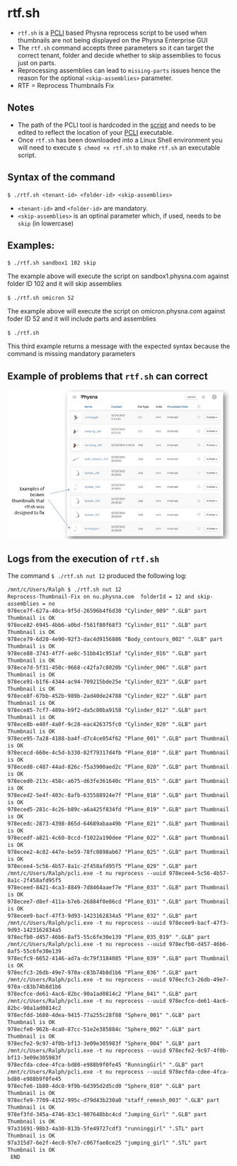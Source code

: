 # rtf.sh
- `rtf.sh` is a [PCLI](https://github.com/jchultarsky101/pcli) based Physna reprocess script to be used when thumbnails are not being displayed on the Physna Enterprise GUI
- The `rtf.sh` command accepts three parameters so it can target the correct tenant, folder and decide whether to skip assemblies to focus just on parts.
- Reprocessing assemblies can lead to `missing-parts` issues hence the reason for the optional `<skip-assemblies>` parameter.
- RTF = Reprocess Thumbnails Fix

## Notes
- The path of the PCLI tool is hardcoded in the [script](https://github.com/rm511130/rtf/blob/main/rtf.sh) and needs to be edited to reflect the location of your [PCLI](https://github.com/jchultarsky101/pcli) executable.
- Once `rtf.sh` has been downloaded into a Linux Shell environment you will need to execute `$ chmod +x rtf.sh` to make `rtf.sh` an executable script.

## Syntax of the command

`$ ./rtf.sh <tenant-id> <folder-id> <skip-assemblies>`

- `<tenant-id>` and `<folder-id>` are mandatory. 
- `<skip-assemblies>` is an optinal parameter which, if used, needs to be `skip` (in lowercase)

## Examples:

`$ ./rtf.sh sandbox1 102 skip` 

The example above will execute the script on sandbox1.physna.com against folder ID 102 and it will skip assemblies
          
 `$ ./rtf.sh omicron 52` 
  
The example above will execute the script on omicron.physna.com against foder ID 52 and it will include parts and assemblies  
  
`$ ./rtf.sh` 
          
This third example returns a message with the expected syntax because the command is missing mandatory parameters


## Example of problems that `rtf.sh` can correct

![](./images/broken-thumbnails.jpg)

## Logs from the execution of `rtf.sh`

The command `$ ./rtf.sh nut 12` produced the following log:

```
/mnt/c/Users/Ralph $ ./rtf.sh nut 12
Reprocess-Thumbnail-Fix on nu.physna.com  folderId = 12 and skip-assemblies = no
978ece7f-627a-40ca-9f5d-26596b4f6d30 "Cylinder_009" ".GLB" part Thumbnail is OK
978ece82-6945-4bb6-a0bd-f561f80f68f3 "Cylinder_011" ".GLB" part Thumbnail is OK
978ece79-6d20-4e90-92f3-dac4d9156886 "Body_contours_002" ".GLB" part Thumbnail is OK
978ece88-3743-4f7f-ae8c-51bb41c951af "Cylinder_016" ".GLB" part Thumbnail is OK
978ece7d-5f31-450c-9668-c42fa7c8020b "Cylinder_006" ".GLB" part Thumbnail is OK
978ece91-b1f6-4344-ac94-709215bde25e "Cylinder_023" ".GLB" part Thumbnail is OK
978ece8f-67bb-452b-989b-2ad40de24788 "Cylinder_022" ".GLB" part Thumbnail is OK
978ece85-7cf7-489a-b9f2-da5c80ba9158 "Cylinder_012" ".GLB" part Thumbnail is OK
978ece8b-e40f-4a0f-9c28-eac426375fc0 "Cylinder_020" ".GLB" part Thumbnail is OK
978ece95-7a28-4188-ba4f-d7c4ce054f62 "Plane_001" ".GLB" part Thumbnail is OK
978ececd-660e-4c5d-b330-82f79317d4fb "Plane_010" ".GLB" part Thumbnail is OK
978eced8-c487-44ad-826c-f5a3900aed2c "Plane_020" ".GLB" part Thumbnail is OK
978eced0-213c-458c-a675-d63fe361640c "Plane_015" ".GLB" part Thumbnail is OK
978eced2-5e4f-403c-8afb-635588924e7f "Plane_018" ".GLB" part Thumbnail is OK
978eced5-281c-4c26-b89c-a6a425f834fd "Plane_019" ".GLB" part Thumbnail is OK
978ecedc-2873-4398-865d-64689abaa49b "Plane_021" ".GLB" part Thumbnail is OK
978ecedf-a821-4c60-8ccd-f1022a190dee "Plane_022" ".GLB" part Thumbnail is OK
978ecee2-4c82-447e-be59-78fc0898ab67 "Plane_025" ".GLB" part Thumbnail is OK
978ecee4-5c56-4b57-8a1c-2f458afd95f5 "Plane_029" ".GLB" part
/mnt/c/Users/Ralph/pcli.exe -t nu reprocess --uuid 978ecee4-5c56-4b57-8a1c-2f458afd95f5
978eceed-8421-4ca3-8849-7d8464aaef7e "Plane_033" ".GLB" part Thumbnail is OK
978ecee7-d8ef-411a-b7eb-26884f0e86cd "Plane_031" ".GLB" part Thumbnail is OK
978ecee9-bacf-47f3-9d93-1423162834a5 "Plane_032" ".GLB" part
/mnt/c/Users/Ralph/pcli.exe -t nu reprocess --uuid 978ecee9-bacf-47f3-9d93-1423162834a5
978ecfb0-d457-46b6-8af5-55c6fe30e139 "Plane_035_019" ".GLB" part
/mnt/c/Users/Ralph/pcli.exe -t nu reprocess --uuid 978ecfb0-d457-46b6-8af5-55c6fe30e139
978ecfc9-6652-4146-ad7a-dc79f3184085 "Plane_039" ".GLB" part Thumbnail is OK
978ecfc3-26db-49e7-970a-c83b74b8d1b6 "Plane_036" ".GLB" part
/mnt/c/Users/Ralph/pcli.exe -t nu reprocess --uuid 978ecfc3-26db-49e7-970a-c83b74b8d1b6
978ecfce-de61-4ac6-82bc-90a1ad0814c2 "Plane_041" ".GLB" part
/mnt/c/Users/Ralph/pcli.exe -t nu reprocess --uuid 978ecfce-de61-4ac6-82bc-90a1ad0814c2
978ecfdd-1680-4dea-9415-77a255c28f88 "Sphere_001" ".GLB" part Thumbnail is OK
978ecfe0-962b-4ca0-87cc-51e2e385884c "Sphere_002" ".GLB" part Thumbnail is OK
978ecfe2-9c97-4f0b-bf13-3e09e305983f "Sphere_004" ".GLB" part
/mnt/c/Users/Ralph/pcli.exe -t nu reprocess --uuid 978ecfe2-9c97-4f0b-bf13-3e09e305983f
978ecfda-cdee-4fca-bd80-e988b9f0fe45 "RunningGirl" ".GLB" part
/mnt/c/Users/Ralph/pcli.exe -t nu reprocess --uuid 978ecfda-cdee-4fca-bd80-e988b9f0fe45
978ecfe6-1b80-4dc8-9f9b-6d395d2d5cd0 "Sphere_010" ".GLB" part Thumbnail is OK
978ecfe9-7709-4152-995c-d79d43b230a0 "staff_remesh_003" ".GLB" part Thumbnail is OK
978ef3fd-345a-4746-83c1-907648bbc4cd "Jumping_Girl" ".GLB" part Thumbnail is OK
97a31691-98b3-4a30-813b-5fe49727cdf3 "runninggirl" ".STL" part Thumbnail is OK
97a315d7-6e2f-4ec8-97e7-c067fae8ce25 "jumping_girl" ".STL" part Thumbnail is OK
 END
```


